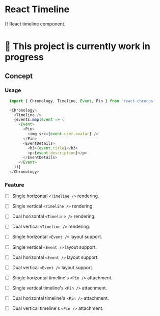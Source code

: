 # React Timeline

⛓ React timeline component.

# 🔨 This project is currently work in progress

## Concept

### Usage

```js
  import { Chronology, Timeline, Event, Pin } from 'react-chronos'

  <Chronology>
    <Timeline />
    {events.map(event => (
      <Event>
        <Pin>
          <img src={event.user.avatar} />
        </Pin>
        <EventDetails>
          <h3>{event.title}</h3>
          <p>{event.description}</p>
        </EventDetails>
      </Event>
    ))}
  </Chronology>
```

### Feature

 - [ ] Single horizontal `<Timeline />` rendering.
 - [ ] Single vertical `<Timeline />` rendering.
 - [ ] Dual horizontal `<Timeline />` rendering.
 - [ ] Dual vertical `<Timeline />` rendering.
 - [ ] Single horizontal `<Event />` layout support.
 - [ ] Single vertical `<Event />` layout support.
 - [ ] Dual horizontal `<Event />` layout support.
 - [ ] Dual vertical `<Event />` layout support.
 - [ ] Single horizontal timeline's `<Pin />` attachment.
 - [ ] Single vertical timeline's `<Pin />` attachment.
 - [ ] Dual horizontal timeline's `<Pin />` attachment.
 - [ ] Dual vertical timeline's `<Pin />` attachment.

 
 
